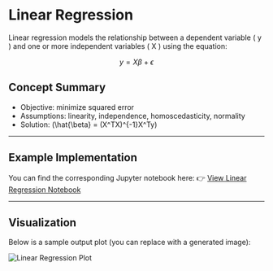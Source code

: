 # Linear Regression

Linear regression models the relationship between a dependent variable \( y \)
and one or more independent variables \( X \) using the equation:

$$
y = X\beta + \epsilon
$$

## Concept Summary
- Objective: minimize squared error
- Assumptions: linearity, independence, homoscedasticity, normality
- Solution: \(\hat{\beta} = (X^TX)^{-1}X^Ty\)

---

## Example Implementation
You can find the corresponding Jupyter notebook here:
👉 [View Linear Regression Notebook](../../notebooks/regression/linear_regression.ipynb)

---

## Visualization
Below is a sample output plot (you can replace with a generated image):

![Linear Regression Plot](../../assets/linear_regression_demo.png)
